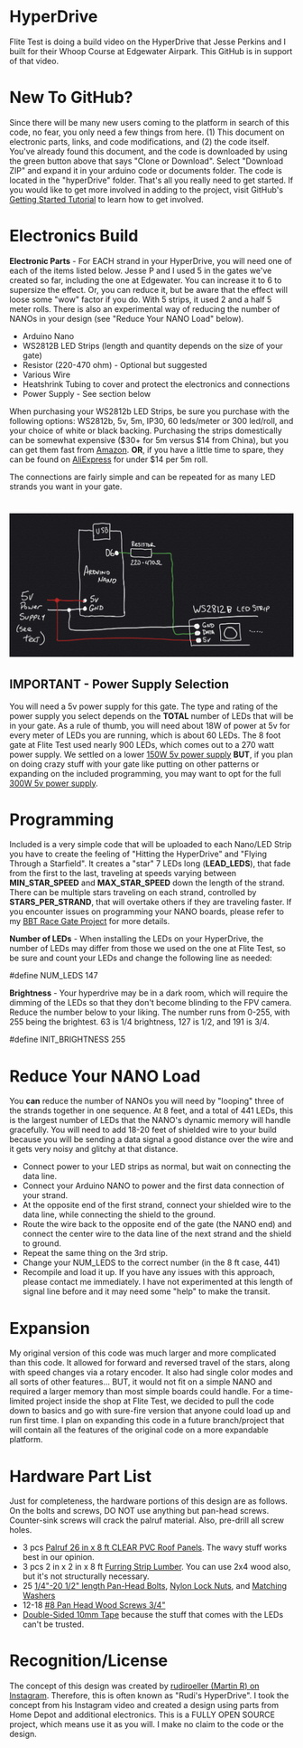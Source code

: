 # HyperDrive

Flite Test is doing a build video on the HyperDrive that Jesse Perkins and I built for their Whoop Course at Edgewater Airpark. This GitHub is in support of that video.

# New To GitHub?
Since there will be many new users coming to the platform in search of this code, no fear, you only need a few things from here. (1) This document on electronic parts, links, and code modifications, and (2) the code itself. You've already found this document, and the code is downloaded by using the green button above that says "Clone or Download". Select "Download ZIP" and expand it in your arduino code or documents folder. The code is located in the "hyperDrive" folder. That's all you really need to get started.
If you would like to get more involved in adding to the project, visit GitHub's [Getting Started Tutorial](https://help.github.com/en/github/getting-started-with-github) to learn how to get involved.

# Electronics Build
**Electronic Parts** - For EACH strand in your HyperDrive, you will need one of each of the items listed below. Jesse P and I used 5 in the gates we've created so far, including the one at Edgewater. You can increase it to 6 to supersize the effect. Or, you can reduce it, but be aware that the effect will loose some "wow" factor if you do. With 5 strips, it used 2 and a half 5 meter rolls. There is also an experimental way of reducing the number of NANOs in your design (see "Reduce Your NANO Load" below).
- Arduino Nano
- WS2812B LED Strips (length and quantity depends on the size of your gate)
- Resistor (220-470 ohm) - Optional but suggested
- Various Wire
- Heatshrink Tubing to cover and protect the electronics and connections
- Power Supply - See section below

When purchasing your WS2812b LED Strips, be sure you purchase with the following options: WS2812b, 5v, 5m, IP30, 60 leds/meter or 300 led/roll, and your choice of white or black backing.  Purchasing the strips domestically can be somewhat expensive ($30+ for 5m versus $14 from China), but you can get them fast from [Amazon](https://www.amazon.com/ALITOVE-Addressable-Programmable-Waterproof-Raspberry/dp/B07FVR6W71).
**OR**, if you have a little time to spare, they can be found on [AliExpress](https://www.aliexpress.com/item/32967769057.html?spm=a2g0o.productlist.0.0.7c2f44acFOGNrr&algo_pvid=ee8a77ca-49d0-4429-a4f1-6f4021579add&algo_expid=ee8a77ca-49d0-4429-a4f1-6f4021579add-2&btsid=0ab6f82215836105170277264e77fb&ws_ab_test=searchweb0_0,searchweb201602_,searchweb201603_) for under $14 per 5m roll. 

The connections are fairly simple and can be repeated for as many LED strands you want in your gate.
# ![Schematic](media/HyperDriveCircuit.jpg)

## IMPORTANT - Power Supply Selection
You will need a 5v power supply for this gate. The type and rating of the power supply you select depends on the **TOTAL** number of LEDs that will be in your gate. As a rule of thumb, you will need about 18W of power at 5v for every meter of LEDs you are running, which is about 60 LEDs. The 8 foot gate at Flite Test used nearly 900 LEDs, which comes out to a 270 watt power supply. We settled on a lower [150W 5v power supply](https://www.amazon.com/SHNITPWR-Converter-Adapter-Transformer-WS2812B/dp/B07TZ2TRRB)
**BUT**, if you plan on doing crazy stuff with your gate like putting on other patterns or expanding on the included programming, you may want to opt for the full [300W 5v power supply](https://www.amazon.com/Tanbaby-Universal-Regulated-Switching-Converter/dp/B017YEOAPA).

# Programming
Included is a very simple code that will be uploaded to each Nano/LED Strip you have to create the feeling of "Hitting the HyperDrive" and "Flying Through a Starfield". It creates a "star" 7 LEDs long (**LEAD_LEDS**), that fade from the first to the last, traveling at speeds varying between **MIN_STAR_SPEED** and **MAX_STAR_SPEED** down the length of the strand. There can be multiple stars traveling on each strand, controlled by **STARS_PER_STRAND**, that will overtake others if they are traveling faster.
If you encounter issues on programming your NANO boards, please refer to my [BBT Race Gate Project](https://github.com/Teknoid303/BBTRaceGateProject#firmware) for more details.

**Number of LEDs** - When installing the LEDs on your HyperDrive, the number of LEDs may differ from those we used on the one at Flite Test, so be sure and count your LEDs and change the following line as needed:

#define NUM_LEDS         147

**Brightness** - Your hyperdrive may be in a dark room, which will require the dimming of the LEDs so that they don't become blinding to the FPV camera. Reduce the number below to your liking. The number runs from 0-255, with 255 being the brightest. 63 is 1/4 brightness, 127 is 1/2, and 191 is 3/4.

#define INIT_BRIGHTNESS   255

# Reduce Your NANO Load 
You **can** reduce the number of NANOs you will need by "looping" three of the strands together in one sequence. At 8 feet, and a total of 441 LEDs, this is the largest number of LEDs that the NANO's dynamic memory will handle gracefully. You will need to add 18-20 feet of shielded wire to your build because you will be sending a data signal a good distance over the wire and it gets very noisy and glitchy at that distance.
- Connect power to your LED strips as normal, but wait on connecting the data line.
- Connect your Arduino NANO to power and the first data connection of your strand.
- At the opposite end of the first strand, connect your shielded wire to the data line, while connecting the shield to the ground. 
- Route the wire back to the opposite end of the gate (the NANO end) and connect the center wire to the data line of the next strand and the shield to ground.
- Repeat the same thing on the 3rd strip.
- Change your NUM_LEDS to the correct number (in the 8 ft case, 441)
- Recompile and load it up.
If you have any issues with this approach, please contact me immediately. I have not experimented at this length of signal line before and it may need some "help" to make the transit.

# Expansion
My original version of this code was much larger and more complicated than this code. It allowed for forward and reversed travel of the stars, along with speed changes via a rotary encoder. It also had single color modes and all sorts of other features... BUT, it would not fit on a simple NANO and required a larger memory than most simple boards could handle. 
For a time-limited project inside the shop at Flite Test, we decided to pull the code down to basics and go with sure-fire version that anyone could load up and run first time.
I plan on expanding this code in a future branch/project that will contain all the features of the original code on a more expandable platform. 

# Hardware Part List
Just for completeness, the hardware portions of this design are as follows. On the bolts and screws, DO NOT use anything but pan-head screws. Counter-sink screws will crack the palruf material. Also, pre-drill all screw holes.
- 3 pcs [Palruf 26 in x 8 ft CLEAR PVC Roof Panels](https://www.homedepot.com/p/Palruf-26-in-x-8-ft-Clear-PVC-Roof-Panel-100423/100038031). The wavy stuff works best in our opinion.
- 3 pcs 2 in x 2 in x 8 ft [Furring Strip Lumber](https://www.homedepot.com/p/2-in-x-2-in-x-8-ft-Furring-Strip-Board-Lumber-75800593/304600525). You can use 2x4 wood also, but it's not structurally necessary.
- 25 [1/4"-20 1/2" length Pan-Head Bolts](https://www.homedepot.com/p/Everbilt-1-4-in-20-x-1-2-in-Combo-Round-Head-Zinc-Plated-Machine-Screw-100-Pack-800832/204274424), [Nylon Lock Nuts](https://www.homedepot.com/p/Everbilt-1-4-in-20-Zinc-Plated-Nylon-Lock-Nut-100-Pack-800312/204281854), and [Matching Washers](https://www.homedepot.com/p/Everbilt-1-4-in-Stainless-Steel-Flat-Washer-25-Pack-812150/302007766)
- 12-18 [#8 Pan Head Wood Screws 3/4"](https://www.homedepot.com/p/SPAX-8-x-3-4-in-Philips-Square-Drive-Pan-Head-Full-Thread-Zinc-Coated-Multi-Material-Screw-35-per-Box-4111010400201/202040992)
- [Double-Sided 10mm Tape](https://www.amazon.com/Double-Sided-Tape-Waterproof-Decorations/dp/B07TJFGXT6) because the stuff that comes with the LEDs can't be trusted.

# Recognition/License
The concept of this design was created by [rudiroeller (Martin R) on Instagram](https://www.instagram.com/rudiroeller). Therefore, this is often known as "Rudi's HyperDrive". I took the concept from his Instagram video and created a design using parts from Home Depot and additional electronics.
This is a FULLY OPEN SOURCE project, which means use it as you will. I make no claim to the code or the design.
